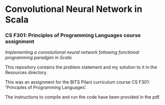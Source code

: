 # Convolutional Neural Network in Scala
### CS F301: Principles of Programming Languages course assignment

*Implementing a convolutional neural network following functional programming paradgim in Scala.*

This repository contains the problem statement and my solution to it in the Resources directory.

This was an assignment for the  BITS Pilani curriculum course CS F301: 'Principles of Programming Languages'. 

The instructions to compile and run the code have been provided in the pdf.
